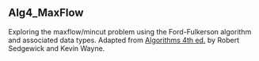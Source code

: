 Alg4_MaxFlow
----
Exploring the maxflow/mincut problem using the Ford-Fulkerson algorithm and associated data types.
Adapted from [Algorithms 4th ed.](https://algs4.cs.princeton.edu/home/) by Robert Sedgewick and Kevin Wayne.